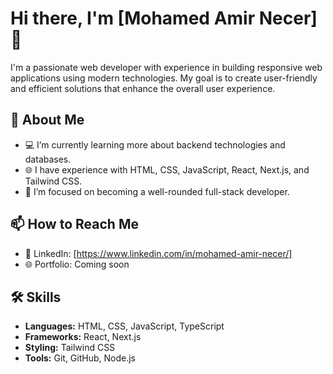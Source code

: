 # Hi there, I'm [Mohamed Amir Necer] 👋

I'm a passionate web developer with experience in building responsive web applications using modern technologies. My goal is to create user-friendly and efficient solutions that enhance the overall user experience.

## 🌱 About Me
- 💻 I’m currently learning more about backend technologies and databases.
- 🌐 I have experience with HTML, CSS, JavaScript, React, Next.js, and Tailwind CSS.
- 🎯 I’m focused on becoming a well-rounded full-stack developer.


## 📫 How to Reach Me
- 💼 LinkedIn: [https://www.linkedin.com/in/mohamed-amir-necer/]
- 🌐 Portfolio: Coming soon

## 🛠️ Skills
- **Languages:** HTML, CSS, JavaScript, TypeScript
- **Frameworks:** React, Next.js
- **Styling:** Tailwind CSS
- **Tools:** Git, GitHub, Node.js
